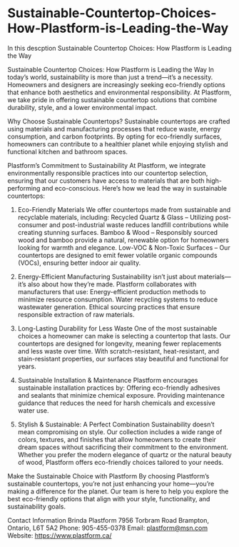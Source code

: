 # Sustainable-Countertop-Choices-How-Plastform-is-Leading-the-Way
In this descption Sustainable Countertop Choices: How Plastform is Leading the Way

Sustainable Countertop Choices: How Plastform is Leading the Way
In today’s world, sustainability is more than just a trend—it’s a necessity. Homeowners and designers are increasingly seeking eco-friendly options that enhance both aesthetics and environmental responsibility. At Plastform, we take pride in offering sustainable countertop solutions that combine durability, style, and a lower environmental impact.

Why Choose Sustainable Countertops?
Sustainable countertops are crafted using materials and manufacturing processes that reduce waste, energy consumption, and carbon footprints. By opting for eco-friendly surfaces, homeowners can contribute to a healthier planet while enjoying stylish and functional kitchen and bathroom spaces.

Plastform’s Commitment to Sustainability
At Plastform, we integrate environmentally responsible practices into our countertop selection, ensuring that our customers have access to materials that are both high-performing and eco-conscious. Here’s how we lead the way in sustainable countertops:

1. Eco-Friendly Materials
We offer countertops made from sustainable and recyclable materials, including:
Recycled Quartz & Glass – Utilizing post-consumer and post-industrial waste reduces landfill contributions while creating stunning surfaces.
Bamboo & Wood – Responsibly sourced wood and bamboo provide a natural, renewable option for homeowners looking for warmth and elegance.
Low-VOC & Non-Toxic Surfaces – Our countertops are designed to emit fewer volatile organic compounds (VOCs), ensuring better indoor air quality.

2. Energy-Efficient Manufacturing
Sustainability isn’t just about materials—it’s also about how they’re made. Plastform collaborates with manufacturers that use:
Energy-efficient production methods to minimize resource consumption.
Water recycling systems to reduce wastewater generation.
Ethical sourcing practices that ensure responsible extraction of raw materials.

4. Long-Lasting Durability for Less Waste
One of the most sustainable choices a homeowner can make is selecting a countertop that lasts. Our countertops are designed for longevity, meaning fewer replacements and less waste over time. With scratch-resistant, heat-resistant, and stain-resistant properties, our surfaces stay beautiful and functional for years.

6. Sustainable Installation & Maintenance
Plastform encourages sustainable installation practices by:
Offering eco-friendly adhesives and sealants that minimize chemical exposure.
Providing maintenance guidance that reduces the need for harsh chemicals and excessive water use.

8. Stylish & Sustainable: A Perfect Combination
Sustainability doesn’t mean compromising on style. Our collection includes a wide range of colors, textures, and finishes that allow homeowners to create their dream spaces without sacrificing their commitment to the environment. Whether you prefer the modern elegance of quartz or the natural beauty of wood, Plastform offers eco-friendly choices tailored to your needs.

Make the Sustainable Choice with Plastform
By choosing Plastform’s sustainable countertops, you’re not just enhancing your home—you’re making a difference for the planet. Our team is here to help you explore the best eco-friendly options that align with your style, functionality, and sustainability goals.

Contact Information
Brinda
Plastform
7956 Torbram Road
Brampton, Ontario, L6T 5A2
Phone: 905-455-0378
Email: plastform@msn.com
Website: https://www.plastform.ca/
